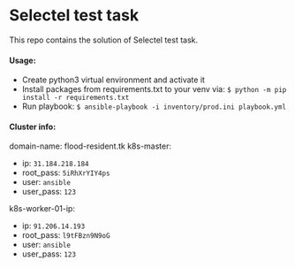 # Selectel test task

This repo contains the solution of Selectel test task.

#### Usage:
  - Create python3 virtual environment and activate it
  - Install packages from requirements.txt to your venv via: `$ python -m pip install -r requirements.txt`
  - Run playbook: `$ ansible-playbook -i inventory/prod.ini playbook.yml`

#### Cluster info:
domain-name: flood-resident.tk
k8s-master:
  - ip: `31.184.218.184`
  - root_pass: `5iRhXrYIY4ps`
  - user: `ansible`
  - user_pass: `123`

k8s-worker-01-ip: 
  - ip: `91.206.14.193`
  - root_pass: `l9tFBzn9N9oG`
  - user: `ansible`
  - user_pass: `123`
